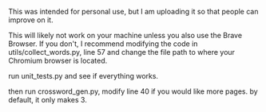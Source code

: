 This was intended for personal use, but I am uploading it so that people can improve on it.

This will likely not work on your machine unless you also use the Brave Browser. If you don't, I recommend modifying the code in utils/collect_words.py, line 57 and change the file path to where your Chromium browser is located.

run unit_tests.py and see if everything works.

then run crossword_gen.py, modify line 40 if you would like more pages.
by default, it only makes 3.
